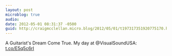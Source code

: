 ```yaml
---
layout: post
microblog: true
audio: 
date: 2012-05-01 08:31:37 -0500
guid: http://craigmcclellan.micro.blog/2012/05/01/t197317351920775170.html
---
```

A Guitarist's Dream Come True. My day at @VisualSoundUSA: [t.co/E5q5c6rI](http://t.co/E5q5c6rI)
